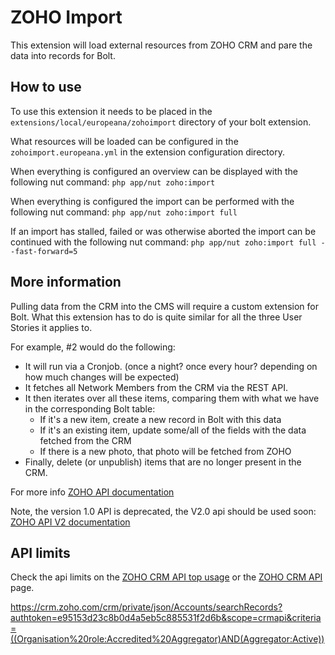 ZOHO Import
===========

This extension will load external resources from ZOHO CRM and pare the data into records for Bolt.

## How to use

To use this extension it needs to be placed in the `extensions/local/europeana/zohoimport` directory of your bolt extension.

What resources will be loaded can be configured in the `zohoimport.europeana.yml` in the extension configuration directory.

When everything is configured an overview can be displayed with the following nut command: `php app/nut zoho:import`

When everything is configured the import can be performed with the following nut command: `php app/nut zoho:import full`

If an import has stalled, failed or was otherwise aborted the import can be continued with the following nut command: `php app/nut zoho:import full --fast-forward=5`

## More information

Pulling data from the CRM into the CMS will require a custom extension for Bolt.
What this extension has to do is quite similar for all the three User Stories it applies to.

For example, #2 would do the following:
- It will run via a Cronjob. (once a night? once every hour? depending on how much changes will be expected)
- It fetches all Network Members from the CRM via the REST API.
 - It then iterates over all these items, comparing them with what we have in the corresponding Bolt table:
   - If it's a new item, create a new record in Bolt with this data
   - If it's an existing item, update some/all of the fields with the data fetched from the CRM
   - If there is a new photo, that photo will be fetched from ZOHO
- Finally, delete (or unpublish) items that are no longer present in the CRM.

For more info <a href="https://www.zoho.com/crm/help/api/">ZOHO API documentation</a>

Note, the version 1.0 API is deprecated, the V2.0 api should be used soon: <a href="https://www.zoho.com/crm/help/api/v2/">ZOHO API V2 documentation</a>


## API limits

Check the api limits on the <a href="https://crm.zoho.com/crm/ShowSetup.do?tab=devSpace&subTab=api&action=developerapi">ZOHO CRM API top usage</a> or the <a href="https://crm.zoho.com/crm/ShowSetup.do?tab=devSpace&subTab=api&action=topUsage">ZOHO CRM API </a> page.


https://crm.zoho.com/crm/private/json/Accounts/searchRecords?authtoken=e95153d23c8b0d4a5eb5c885531f2d6b&scope=crmapi&criteria=((Organisation%20role:Accredited%20Aggregator)AND(Aggregator:Active))
